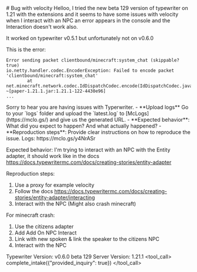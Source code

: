 <user>
# Bug with velocity
</user>
<user>
Helloo, I tried the new beta 129 version of typewriter on 1.21 with the extensions and it seems to have some issues with velocity when I interact with an NPC an error appears in the console and the Interaction doesn't work also.

It worked on typewriter v0.5.1 but unfortunately not on v0.6.0

This is the error:
```
Error sending packet clientbound/minecraft:system_chat (skippable? true)
io.netty.handler.codec.EncoderException: Failed to encode packet 'clientbound/minecraft:system_chat'
        at net.minecraft.network.codec.IdDispatchCodec.encode(IdDispatchCodec.java:53) ~[paper-1.21.1.jar:1.21.1-122-4430e96]
...
```
</user>
<assistant>
Sorry to hear you are having issues with Typerwriter.
 - **Upload logs** Go to your `logs` folder and upload the `latest.log` to [McLogs](https://mclo.gs/) and give us the generated URL.
 - **Expected behavior**: What did you expect to happen? And what actually happened?
 - **Reproduction steps**: Provide clear instructions on how to reproduce the issue.
</assistant>
<user>
Logs:
https://mclo.gs/y4NrASr

Expected behavior:
I'm trying to interact with an NPC with the Entity adapter, it should work like in the docs
https://docs.typewritermc.com/docs/creating-stories/entity-adapter

Reproduction steps:
1. Use a proxy for example velocity
2. Follow the docs https://docs.typewritermc.com/docs/creating-stories/entity-adapter/interacting
3. Interact with the NPC
(Might also crash minecraft)

For minecraft crash:
1. Use the citizens adapter
2. Add Add On NPC Interact
3. Link with new spoken & link the speaker to the citizens NPC
4. Interact with the NPC

Typewriter Version: v0.6.0 beta 129
Server Version: 1.21.1
</user>
<tool_call>
complete_intake({"provided_inquiry": true})
</tool_call>
